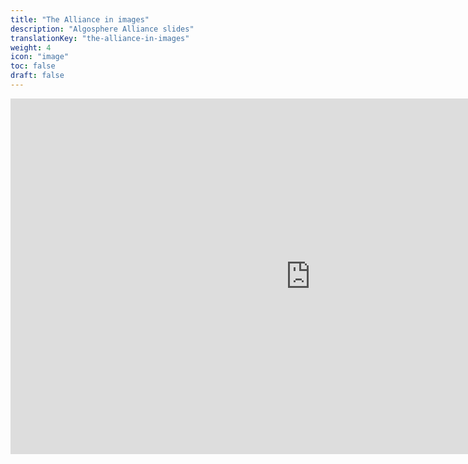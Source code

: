 ```yaml
---
title: "The Alliance in images"
description: "Algosphere Alliance slides"
translationKey: "the-alliance-in-images"
weight: 4
icon: "image"
toc: false
draft: false
---
```


<iframe src="https://docs.google.com/presentation/d/e/2PACX-1vTvhTz_wbxiQJb3PegOTfVdruxSe4v9_huxzOL60aXbGN4jtdF8f3AsslhSeCCvuiN4Syb7MVtvpIMJ/embed?start=false&loop=true&delayms=60000" frameborder="0" width="960" height="569" allowfullscreen="true" mozallowfullscreen="true" webkitallowfullscreen="true"></iframe>
